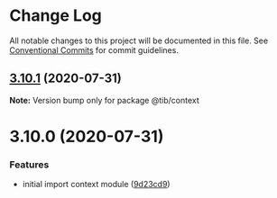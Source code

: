 # Change Log

All notable changes to this project will be documented in this file.
See [Conventional Commits](https://conventionalcommits.org) for commit guidelines.

## [3.10.1](https://gitr.net/tibjs/framework/compare/@tib/context@3.10.0...@tib/context@3.10.1) (2020-07-31)

**Note:** Version bump only for package @tib/context





# 3.10.0 (2020-07-31)


### Features

* initial import context module ([9d23cd9](https://gitr.net/tibjs/framework/commits/9d23cd9bceb21f390cf721a085172c77d9848e79))

